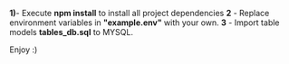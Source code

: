 **1)**- Execute **npm install** to install all project dependencies 
**2** - Replace environment variables in **"example.env"** with your own.
**3** - Import table models **tables_db.sql** to MYSQL.

Enjoy :)